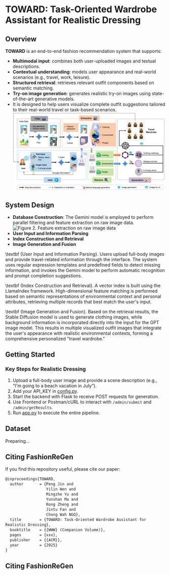 # TOWARD: Task-Oriented Wardrobe Assistant for Realistic Dressing

## Overview
**TOWARD** is an end-to-end fashion recommendation system that supports:
- **Multimodal input**: combines both user-uploaded images and textual descriptions.
- **Contextual understanding**: models user appearance and real-world scenarios (e.g., travel, work, leisure).
- **Structured retrieval**: retrieves relevant outfit components based on semantic matching.
- **Try-on image generation**: generates realistic try-on images using state-of-the-art generative models.
- It is designed to help users visualize complete outfit suggestions tailored to their real-world travel or task-based scenarios.
![Figure 1. Overall system workflow](framework.png)

## System Design
- **Database Construction**: The Gemini model is employed to perform parallel filtering and feature extraction on raw image data.
![Figure 2. Feature extraction on raw image data](extraction.png)
- **User Input and Information Parsing**
- **Index Construction and Retrieval**
- **Image Generation and Fusion**

\textbf {User Input and Information Parsing}. Users upload full-body images and provide travel-related information through the interface. The system uses regular expression templates and predefined fields to detect missing information, and invokes the Gemini model to perform automatic recognition and prompt completion suggestions.

\textbf {Index Construction and Retrieval}. A vector index is built using the LlamaIndex framework. High-dimensional feature matching is performed based on semantic representations of environmental context and personal attributes, retrieving multiple records that best match the user's input.

\textbf {Image Generation and Fusion}. Based on the retrieval results, the Stable Diffusion model is used to generate clothing images, while background information  is incorporated directly into the input for the GPT image model. This results in multiple visualized outfit images that integrate the user's appearance with realistic environmental contexts, forming a comprehensive personalized "travel wardrobe."

## Getting Started
### Key Steps for Realistic Dressing
1. Upload a full-body user image and provide a scene description (e.g., “I'm going to a beach vacation in July”).
2. Add your API_KEY in [config.py](config.py).
3. Start the backend with Flask to receive POST requests for generation.
4. Use Frontend or Postman/cURL to interact with `/admin/submit` and `/admin/getResults`.
5. Run [app.py](app.py) to execute the entire pipeline.

## Dataset  
Preparing...


## Citing FashionReGen
If you find this repository useful, please cite our paper:
```
@inproceedings{TOWARD,
  author       = {Peng Jin and
                  Yilin Wen and
                  Mingzhe Yu and
                  Yunshan Ma and
                  Rong Zheng and
                  Jintu Fan and
                  Chong Wah NGO},
  title        = {TOWARD: Task-Oriented Wardrobe Assistant for Realistic Dressing},
  booktitle    = {{WWW} (Companion Volume)},
  pages        = {xxx},
  publisher    = {{ACM}},
  year         = {2025}
}
```

## Citing FashionReGen
